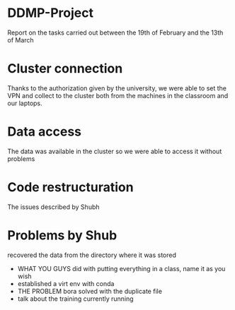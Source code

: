 # DDMP-Project 
Report on the tasks carried out between the 19th of February and the 13th of March

# Cluster connection
Thanks to the authorization given by the university, we were able to set the VPN and collect to the cluster both from the machines in the classroom and our laptops.

# Data access
The data was available in the cluster so we were able to access it without problems

# Code restructuration
The issues described by Shubh






# Problems by Shub




recovered the data from the directory where it was stored
- WHAT YOU GUYS did with putting everything in a class, name it as you wish
- established a virt env with conda
- THE PROBLEM bora solved with the duplicate file
- talk about the training currently running
